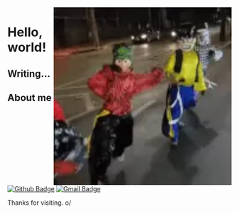 <!--
**fernandozuher/fernandozuher** is a ✨ _special_ ✨ repository because its `README.md` (this file) appears on your GitHub profile.

Here are some ideas to get you started:

- 🔭 I’m currently working on ...
- 🌱 I’m currently learning ...
- 👯 I’m looking to collaborate on ...
- 🤔 I’m looking for help with ...
- 💬 Ask me about ...
- 📫 How to reach me: ...
- 😄 Pronouns: ...
- ⚡ Fun fact: ...
-->

<img align="right" width="400" height="400" src="./images/carreta_furacao.webp">
 
# Hello, world!
 
## Writing...
 
## About me 
[![Github Badge](https://img.shields.io/badge/-Github-000?style=flat-square&logo=Github&logoColor=white&link=https://github.com/fernandozuher)](https://github.com/fernandozuher)
[![Gmail Badge](https://img.shields.io/badge/-Gmail-c14438?style=flat-square&logo=Gmail&logoColor=white&link=mailto:fernando.zuher@gmail.com)](mailto:fernando.zuher@gmail.com)
 
Thanks for visiting. o/
